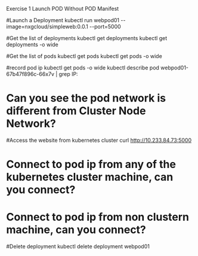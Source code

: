 Exercise 1 Launch POD Without POD Manifest

#Launch a Deployment
kubectl run webpod01 --image=nxgcloud/simpleweb:0.0.1 --port=5000

#Get the list of deployments
kubectl get deployments
kubectl get deployments -o wide

#Get the list of pods
kubectl get pods
kubectl get pods -o wide 

#record pod ip
kubectl get pods -o wide 
kubectl describe pod webpod01-67b47f896c-66x7v | grep IP:
# Can you see the pod network is different from Cluster Node Network?


#Access the website from kubernetes cluster
curl http://10.233.84.73:5000
# Connect to pod ip from any of the kubernetes cluster machine, can you connect?
# Connect to pod ip from non clustern machine, can you connect?

#Delete deployment
kubectl delete deployment webpod01